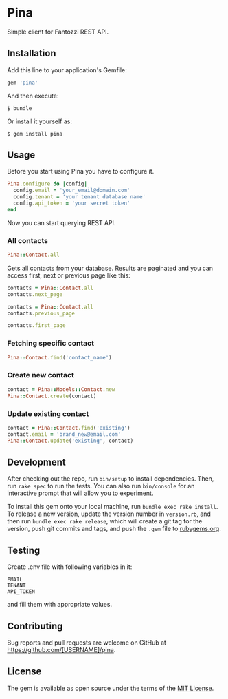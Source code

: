 # Pina

Simple client for Fantozzi REST API.

## Installation

Add this line to your application's Gemfile:

```ruby
gem 'pina'
```

And then execute:

    $ bundle

Or install it yourself as:

    $ gem install pina

## Usage

Before you start using Pina you have to configure it.

```ruby
Pina.configure do |config|
  config.email = 'your_email@domain.com'
  config.tenant = 'your tenant database name'
  config.api_token = 'your secret token'
end
```

Now you can start querying REST API.

### All contacts

```ruby
Pina::Contact.all
```

Gets all contacts from your database. Results are paginated and you can access
first, next or previous page like this:

```ruby
contacts = Pina::Contact.all
contacts.next_page
```

```ruby
contacts = Pina::Contact.all
contacts.previous_page

contacts.first_page
```

### Fetching specific contact

```ruby
Pina::Contact.find('contact_name')
```

### Create new contact

```ruby
contact = Pina::Models::Contact.new
Pina::Contact.create(contact)
```

### Update existing contact

```ruby
contact = Pina::Contact.find('existing')
contact.email = 'brand_new@email.com'
Pina::Contact.update('existing', contact)
```

## Development

After checking out the repo, run `bin/setup` to install dependencies. Then, run `rake spec` to run the tests. You can also run `bin/console` for an interactive prompt that will allow you to experiment.

To install this gem onto your local machine, run `bundle exec rake install`. To release a new version, update the version number in `version.rb`, and then run `bundle exec rake release`, which will create a git tag for the version, push git commits and tags, and push the `.gem` file to [rubygems.org](https://rubygems.org).

## Testing

Create .env file with following variables in it:
```
EMAIL
TENANT
API_TOKEN
```
and fill them with appropriate values.

## Contributing

Bug reports and pull requests are welcome on GitHub at https://github.com/[USERNAME]/pina.


## License

The gem is available as open source under the terms of the [MIT License](http://opensource.org/licenses/MIT).

